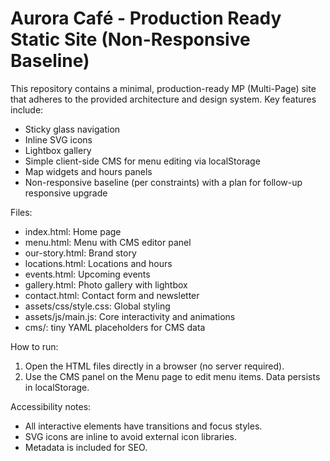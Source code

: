 # Aurora Café - Production Ready Static Site (Non-Responsive Baseline)

This repository contains a minimal, production-ready MP (Multi-Page) site that adheres to the provided architecture and design system. Key features include:

- Sticky glass navigation
- Inline SVG icons
- Lightbox gallery
- Simple client-side CMS for menu editing via localStorage
- Map widgets and hours panels
- Non-responsive baseline (per constraints) with a plan for follow-up responsive upgrade

Files:

- index.html: Home page
- menu.html: Menu with CMS editor panel
- our-story.html: Brand story
- locations.html: Locations and hours
- events.html: Upcoming events
- gallery.html: Photo gallery with lightbox
- contact.html: Contact form and newsletter
- assets/css/style.css: Global styling
- assets/js/main.js: Core interactivity and animations
- cms/: tiny YAML placeholders for CMS data

How to run:
1. Open the HTML files directly in a browser (no server required).
2. Use the CMS panel on the Menu page to edit menu items. Data persists in localStorage.

Accessibility notes:
- All interactive elements have transitions and focus styles.
- SVG icons are inline to avoid external icon libraries.
- Metadata is included for SEO.
